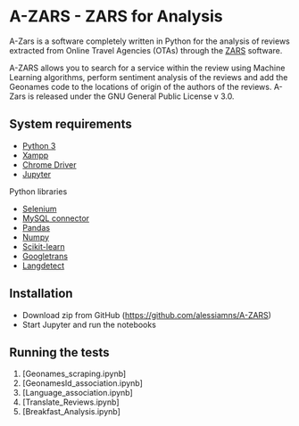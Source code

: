 # A-ZARS - ZARS for Analysis
A-Zars is a software completely written in Python for the analysis of reviews extracted from Online Travel Agencies (OTAs) through the [ZARS](https://github.com/alessiamns/ZARS) software. 

A-ZARS allows you to search for a service within the review using Machine Learning algorithms, perform sentiment analysis of the reviews and add the Geonames code to the locations of origin of the authors of the reviews. A-Zars is released under the GNU General Public License v 3.0.

## System requirements

* [Python 3](https://www.python.org/downloads/)
* [Xampp](https://www.apachefriends.org/download.html)
* [Chrome Driver](https://chromedriver.chromium.org/)
* [Jupyter](https://jupyter.org/)

Python libraries

* [Selenium](https://www.selenium.dev/downloads/)
* [MySQL connector](https://www.mysql.com/it/products/connector/)
* [Pandas](https://pandas.pydata.org/)
* [Numpy](https://numpy.org/)
* [Scikit-learn](https://scikit-learn.org/)
* [Googletrans](https://py-googletrans.readthedocs.io/en/latest/)
* [Langdetect](https://pypi.org/project/langdetect/)

## Installation

* Download zip from GitHub (https://github.com/alessiamns/A-ZARS) 
* Start Jupyter and run the notebooks

## Running the tests

1. [Geonames_scraping.ipynb]
2. [GeonamesId_association.ipynb]
3. [Language_association.ipynb]
4. [Translate_Reviews.ipynb]
5. [Breakfast_Analysis.ipynb]


